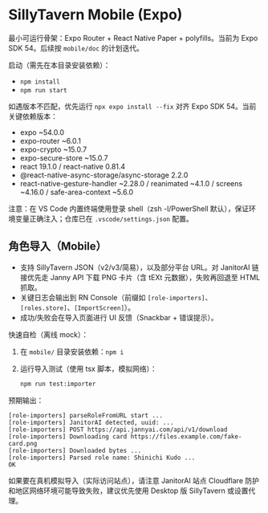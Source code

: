 # SillyTavern Mobile (Expo)

最小可运行骨架：Expo Router + React Native Paper + polyfills。当前为 Expo SDK 54。后续按 `mobile/doc` 的计划迭代。

启动（需先在本目录安装依赖）：
- `npm install`
- `npm run start`

如遇版本不匹配，优先运行 `npx expo install --fix` 对齐 Expo SDK 54。当前关键依赖版本：

- expo ~54.0.0
- expo-router ~6.0.1
- expo-crypto ~15.0.7
- expo-secure-store ~15.0.7
- react 19.1.0 / react-native 0.81.4
- @react-native-async-storage/async-storage 2.2.0
- react-native-gesture-handler ~2.28.0 / reanimated ~4.1.0 / screens ~4.16.0 / safe-area-context ~5.6.0

注意：在 VS Code 内置终端使用登录 shell（zsh -l/PowerShell 默认），保证环境变量正确注入；仓库已在 `.vscode/settings.json` 配置。

## 角色导入（Mobile）

- 支持 SillyTavern JSON（v2/v3/简易），以及部分平台 URL。对 JanitorAI 链接优先走 Janny API 下载 PNG 卡片（含 tEXt 元数据），失败再回退至 HTML 抓取。
- 关键日志会输出到 RN Console（前缀如 `[role-importers]`、`[roles.store]`、`[ImportScreen]`）。
- 成功/失败会在导入页面进行 UI 反馈（Snackbar + 错误提示）。

快速自检（离线 mock）：

1. 在 `mobile/` 目录安装依赖：`npm i`
2. 运行导入测试（使用 tsx 脚本，模拟网络）：

	```sh
	npm run test:importer
	```

预期输出：

```
[role-importers] parseRoleFromURL start ...
[role-importers] JanitorAI detected, uuid: ...
[role-importers] POST https://api.jannyai.com/api/v1/download
[role-importers] Downloading card https://files.example.com/fake-card.png
[role-importers] Downloaded bytes ...
[role-importers] Parsed role name: Shinichi Kudo ...
OK
```

如果要在真机模拟导入（实际访问站点），请注意 JanitorAI 站点 Cloudflare 防护和地区网络环境可能导致失败，建议优先使用 Desktop 版 SillyTavern 或设置代理。
